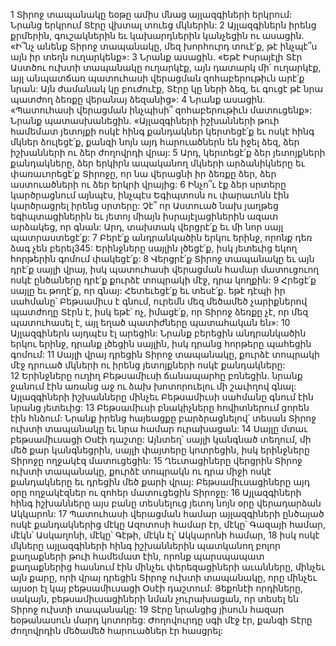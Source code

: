 1 Տիրոջ տապանակը եօթը ամիս մնաց այլազգիների երկրում: Նրանց երկրում Տէրը վխտալ տուեց մկներին: 2 Այլազգիներն իրենց քրմերին, գուշակներին եւ կախարդներին կանչեցին ու ասացին. «Ի՞նչ անենք Տիրոջ տապանակը, մեզ խորհուրդ տուէ՛ք, թէ ինչպէ՞ս այն իր տեղն ուղարկենք»: 3 Նրանք ասացին. «Եթէ Իսրայէլի Տէր Աստծու ուխտի տապանակը ուղարկէք, այն դատարկ մի՛ ուղարկէք, այլ անպատճառ պատուհասի վերացման զոհաբերութիւն արէ՛ք նրան: Այն ժամանակ կը բուժուէք, Տէրը կը ների ձեզ, եւ գուցէ թէ նրա պատժող ձեռքը վերանայ ձեզանից»: 4 Նրանք ասացին. «Պատուհասի վերացման ինչպիսի՞ զոհաբերութիւն մատուցենք»: Նրանք պատասխանեցին. «Այլազգիների իշխանների թուի համեմատ յետոյքի ոսկէ հինգ քանդակներ կերտեցէ՛ք եւ ոսկէ հինգ մկներ ձուլեցէ՛ք, քանզի նոյն այդ հարուածներն են իջել ձեզ, ձեր իշխանների ու ձեր ժողովրդի վրայ: 5 Արդ, կերտեցէ՛ք ձեր յետոյքների քանդակները, ձեր երկիրն ապականող մկների արձանիկները եւ փառաւորեցէ՛ք Տիրոջը, որ նա վերացնի իր ձեռքը ձեր, ձեր աստուածների ու ձեր երկրի վրայից: 6 Ինչո՞ւ էք ձեր սրտերը կարծրացնում այնպէս, ինչպէս Եգիպտոսն ու փարաւոնն էին կարծրացրել իրենց սրտերը: Չէ՞ որ Աստուած նախ յաղթեց եգիպտացիներին եւ յետոյ միայն իսրայէլացիներին ազատ արձակեց, որ գնան: Արդ, տախտակ վերցրէ՛ք եւ մի նոր սայլ պատրաստեցէ՛ք: 7 Բերէ՛ք անդրանկածին երկու երինջ, որոնք դեռ ձագ չեն բերել345: Երինջները սայլին լծեցէ՛ք, իսկ յետեւից եկող հորթերին գոմում փակեցէ՛ք: 8 Վերցրէ՛ք Տիրոջ տապանակը եւ այն դրէ՛ք սայլի վրայ, իսկ պատուհասի վերացման համար մատուցուող ոսկէ ընծաները դրէ՛ք քուրձէ տոպրակի մէջ, դրա կողքին: 9 Հրեցէ՛ք սայլը եւ թողէ՛ք, որ գնայ: Հետեւեցէ՛ք եւ տեսէ՛ք. եթէ դէպի իր սահմանը՝ Բեթսամիւս է գնում, ուրեմն մեզ մեծամեծ չարիքներով պատժողը Տէրն է, իսկ եթէ՝ ոչ, իմացէ՛ք, որ Տիրոջ ձեռքը չէ, որ մեզ պատուհասել է, այլ եղած պատիժները պատահական են»:
10 Այլազգիներն այդպէս էլ արեցին: Նրանք բերեցին անդրանկածին երկու երինջ, դրանք լծեցին սայլին, իսկ դրանց հորթերը պահեցին գոմում: 11 Սայլի վրայ դրեցին Տիրոջ տապանակը, քուրձէ տոպրակի մէջ դրուած մկների ու իրենց յետոյքների ոսկէ քանդակները: 12 Երինջները ուղիղ Բեթսամիւսի ճանապարհը բռնեցին. նրանք ջանում էին առանց աջ ու ձախ խոտորուելու մի շաւիղով գնալ: Այլազգիների իշխանները մինչեւ Բեթսամիւսի սահմանը գնում էին նրանց յետեւից: 13 Բեթսամիւսի բնակիչները հովիտներում ցորեն էին հնձում: Նրանք իրենց հայեացքը բարձրացնելով՝ տեսան Տիրոջ ուխտի տապանակը եւ նրա համար ուրախացան: 14 Սայլը մտաւ բեթսամիւսացի Օսէի դաշտը: Այնտեղ՝ սայլի կանգնած տեղում, մի մեծ քար կանգնեցրին, սայլի փայտերը կոտրեցին, իսկ երինջները Տիրոջը ողջակէզ մատուցեցին: 15 Ղեւտացիները վերցրին Տիրոջ ուխտի տապանակը, քուրձէ տոպրակն ու դրա միջի ոսկէ քանդակները եւ դրեցին մեծ քարի վրայ: Բեթսամիւսացիները այդ օրը ողջակէզներ ու զոհեր մատուցեցին Տիրոջը: 16 Այլազգիների հինգ իշխանները այս բանը տեսնելուց յետոյ նոյն օրը վերադարձան Ակկարոն:
17 Պատուհասի վերացման համար այլազգիների ընծայած ոսկէ քանդակներից մէկը Ազոտոսի համար էր, մէկը՝ Գազայի համար, մէկն՝ Ասկաղոնի, մէկը՝ Գէթի, մէկն էլ՝ Ակկարոնի համար, 18 իսկ ոսկէ մկները այլազգիների հինգ իշխաններին պատկանող բոլոր քաղաքների թուի համեմատ էին, որոնք պարսպապատ քաղաքներից հասնում էին մինչեւ փերեզացիների աւանները, մինչեւ այն քարը, որի վրայ դրեցին Տիրոջ ուխտի տապանակը, որը մինչեւ այսօր էլ կայ բեթսամիւսացի Օսէի դաշտում: Յեքոնէի որդիները, սակայն, բեթսամիւսացիների նման չուրախացան, որ տեսել են Տիրոջ ուխտի տապանակը:
19 Տէրը նրանցից յիսուն հազար եօթանասուն մարդ կոտորեց: Ժողովուրդը սգի մէջ էր, քանզի Տէրը ժողովրդին մեծամեծ հարուածներ էր հասցրել:

